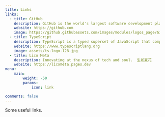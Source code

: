 ```yaml
---
title: Links
links:
  - title: GitHub
    description: GitHub is the world's largest software development platform.
    website: https://github.com
    image: https://github.githubassets.com/images/modules/logos_page/GitHub-Mark.png
  - title: TypeScript
    description: TypeScript is a typed superset of JavaScript that compiles to plain JavaScript.
    website: https://www.typescriptlang.org
    image: assets/ts-logo-128.jpg
  - title: Lico Meta
    description: Innovating at the nexus of tech and soul.  生如夏花
    website: https://licometa.pages.dev
menu:
    main: 
        weight: -50
        params:
            icon: link

comments: false
---
```


Some useful links.
